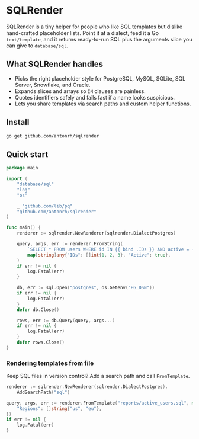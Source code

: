 # SQLRender

SQLRender is a tiny helper for people who like SQL templates but dislike hand-crafted placeholder lists. Point it at a dialect, feed it a Go `text/template`, and it returns ready-to-run SQL plus the arguments slice you can give to `database/sql`.

## What SQLRender handles

- Picks the right placeholder style for PostgreSQL, MySQL, SQLite, SQL Server, Snowflake, and Oracle.
- Expands slices and arrays so `IN` clauses are painless.
- Quotes identifiers safely and fails fast if a name looks suspicious.
- Lets you share templates via search paths and custom helper functions.

## Install

```bash
go get github.com/antonrh/sqlrender
```

## Quick start

```go
package main

import (
	"database/sql"
	"log"
	"os"

	_ "github.com/lib/pq"
	"github.com/antonrh/sqlrender"
)

func main() {
	renderer := sqlrender.NewRenderer(sqlrender.DialectPostgres)

	query, args, err := renderer.FromString(
		`SELECT * FROM users WHERE id IN {{ bind .IDs }} AND active = {{ bind .Active }}`,
		map[string]any{"IDs": []int{1, 2, 3}, "Active": true},
	)
	if err != nil {
		log.Fatal(err)
	}

	db, err := sql.Open("postgres", os.Getenv("PG_DSN"))
	if err != nil {
		log.Fatal(err)
	}
	defer db.Close()

	rows, err := db.Query(query, args...)
	if err != nil {
		log.Fatal(err)
	}
	defer rows.Close()
}
```

### Rendering templates from file

Keep SQL files in version control? Add a search path and call `FromTemplate`.

```go
renderer := sqlrender.NewRenderer(sqlrender.DialectPostgres).
	AddSearchPath("sql")

query, args, err := renderer.FromTemplate("reports/active_users.sql", map[string]any{
	"Regions": []string{"us", "eu"},
})
if err != nil {
	log.Fatal(err)
}
```
